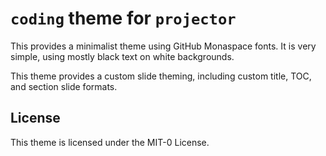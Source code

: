 # `coding` theme for `projector`

This provides a minimalist theme using GitHub Monaspace fonts.
It is very simple, using mostly black text on white backgrounds.

This theme provides a custom slide theming, including custom title, TOC, and section slide formats.

## License

This theme is licensed under the MIT-0 License.
